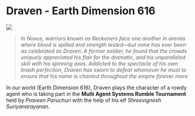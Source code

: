# Draven - Earth Dimension 616


![](https://i.imgur.com/MrIcSAk.jpg)

> _In Noxus, warriors known as Reckoners face one another in arenas where blood is spilled and strength tested—but none has ever been as celebrated as Draven. A former soldier, he found that the crowds uniquely appreciated his flair for the dramatic, and his unparalleled skill with his spinning axes. Addicted to the spectacle of his own brash perfection, Draven has sworn to defeat whomever he must to ensure that his name is chanted throughout the empire forever more._

In our world (Earth Dimension 616), Draven plays the character of a rowdy agent who is taking part in the **Multi Agent Systems Rumble Tournament** held by *Praveen Paruchuri* with the help of his elf *Shreevignesh Suriyanarayanan*.

